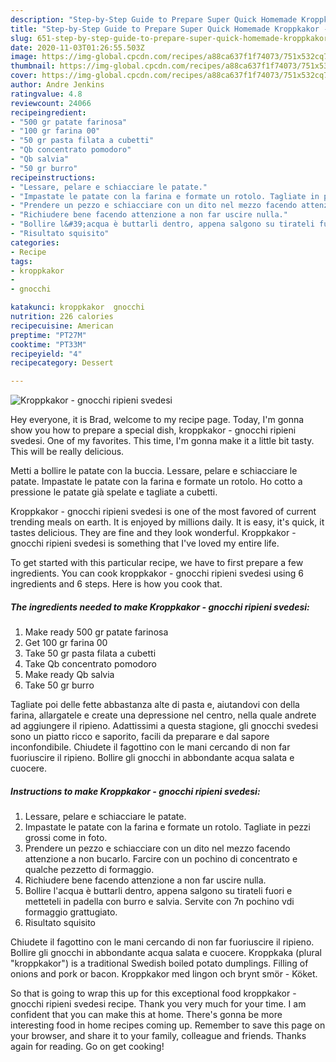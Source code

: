 ```yaml
---
description: "Step-by-Step Guide to Prepare Super Quick Homemade Kroppkakor - gnocchi ripieni svedesi"
title: "Step-by-Step Guide to Prepare Super Quick Homemade Kroppkakor - gnocchi ripieni svedesi"
slug: 651-step-by-step-guide-to-prepare-super-quick-homemade-kroppkakor-gnocchi-ripieni-svedesi
date: 2020-11-03T01:26:55.503Z
image: https://img-global.cpcdn.com/recipes/a88ca637f1f74073/751x532cq70/kroppkakor-gnocchi-ripieni-svedesi-recipe-main-photo.jpg
thumbnail: https://img-global.cpcdn.com/recipes/a88ca637f1f74073/751x532cq70/kroppkakor-gnocchi-ripieni-svedesi-recipe-main-photo.jpg
cover: https://img-global.cpcdn.com/recipes/a88ca637f1f74073/751x532cq70/kroppkakor-gnocchi-ripieni-svedesi-recipe-main-photo.jpg
author: Andre Jenkins
ratingvalue: 4.8
reviewcount: 24066
recipeingredient:
- "500 gr patate farinosa"
- "100 gr farina 00"
- "50 gr pasta filata a cubetti"
- "Qb concentrato pomodoro"
- "Qb salvia"
- "50 gr burro"
recipeinstructions:
- "Lessare, pelare e schiacciare le patate."
- "Impastate le patate con la farina e formate un rotolo. Tagliate in pezzi grossi come in foto."
- "Prendere un pezzo e schiacciare con un dito nel mezzo facendo attenzione a non bucarlo. Farcire con un pochino di concentrato e qualche pezzetto di formaggio."
- "Richiudere bene facendo attenzione a non far uscire nulla."
- "Bollire l&#39;acqua è buttarli dentro, appena salgono su tirateli fuori e metteteli in padella con burro e salvia. Servite con 7n pochino vdi formaggio grattugiato."
- "Risultato squisito"
categories:
- Recipe
tags:
- kroppkakor
- 
- gnocchi

katakunci: kroppkakor  gnocchi 
nutrition: 226 calories
recipecuisine: American
preptime: "PT27M"
cooktime: "PT33M"
recipeyield: "4"
recipecategory: Dessert

---
```



![Kroppkakor - gnocchi ripieni svedesi](https://img-global.cpcdn.com/recipes/a88ca637f1f74073/751x532cq70/kroppkakor-gnocchi-ripieni-svedesi-recipe-main-photo.jpg)

Hey everyone, it is Brad, welcome to my recipe page. Today, I'm gonna show you how to prepare a special dish, kroppkakor - gnocchi ripieni svedesi. One of my favorites. This time, I'm gonna make it a little bit tasty. This will be really delicious.

Metti a bollire le patate con la buccia. Lessare, pelare e schiacciare le patate. Impastate le patate con la farina e formate un rotolo. Ho cotto a pressione le patate già spelate e tagliate a cubetti.

Kroppkakor - gnocchi ripieni svedesi is one of the most favored of current trending meals on earth. It is enjoyed by millions daily. It is easy, it's quick, it tastes delicious. They are fine and they look wonderful. Kroppkakor - gnocchi ripieni svedesi is something that I've loved my entire life.


To get started with this particular recipe, we have to first prepare a few ingredients. You can cook kroppkakor - gnocchi ripieni svedesi using 6 ingredients and 6 steps. Here is how you cook that.

<!--inarticleads1-->

##### The ingredients needed to make Kroppkakor - gnocchi ripieni svedesi:

1. Make ready 500 gr patate farinosa
1. Get 100 gr farina 00
1. Take 50 gr pasta filata a cubetti
1. Take Qb concentrato pomodoro
1. Make ready Qb salvia
1. Take 50 gr burro


Tagliate poi delle fette abbastanza alte di pasta e, aiutandovi con della farina, allargatele e create una depressione nel centro, nella quale andrete ad aggiungere il ripieno. Adattissimi a questa stagione, gli gnocchi svedesi sono un piatto ricco e saporito, facili da preparare e dal sapore inconfondibile. Chiudete il fagottino con le mani cercando di non far fuoriuscire il ripieno. Bollire gli gnocchi in abbondante acqua salata e cuocere. 

<!--inarticleads2-->

##### Instructions to make Kroppkakor - gnocchi ripieni svedesi:

1. Lessare, pelare e schiacciare le patate.
1. Impastate le patate con la farina e formate un rotolo. Tagliate in pezzi grossi come in foto.
1. Prendere un pezzo e schiacciare con un dito nel mezzo facendo attenzione a non bucarlo. Farcire con un pochino di concentrato e qualche pezzetto di formaggio.
1. Richiudere bene facendo attenzione a non far uscire nulla.
1. Bollire l&#39;acqua è buttarli dentro, appena salgono su tirateli fuori e metteteli in padella con burro e salvia. Servite con 7n pochino vdi formaggio grattugiato.
1. Risultato squisito


Chiudete il fagottino con le mani cercando di non far fuoriuscire il ripieno. Bollire gli gnocchi in abbondante acqua salata e cuocere. Kroppkaka (plural &#34;kroppkakor&#34;) is a traditional Swedish boiled potato dumplings. Filling of onions and pork or bacon. Kroppkakor med lingon och brynt smör - Köket. 

So that is going to wrap this up for this exceptional food kroppkakor - gnocchi ripieni svedesi recipe. Thank you very much for your time. I am confident that you can make this at home. There's gonna be more interesting food in home recipes coming up. Remember to save this page on your browser, and share it to your family, colleague and friends. Thanks again for reading. Go on get cooking!
